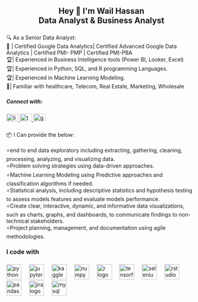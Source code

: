 <h2 align="center">Hey 👋 I'm Wail Hassan<br>      Data Analyst & Business Analyst</h2>

###

<p align="left">🔍 As a Senior Data Analyst: <br>📜 | Certified Google Data Analytics| Certified Advanced Google Data Analytics | Certified PMI- PMP | Certified PMI-PBA <br>🏆| Experienced in Business Intelligence tools (Power BI, Looker, Excel)<br> 🏆| Experienced in Python, SQL, and R programming Languages. <br>🏆| Experienced in Machine Learning Modeling. <br>🤝| Familiar with healthcare, Telecom, Real Estate, Marketing, Wholesale</p>

###

<h5 align="left">Connect with:</h5>

###

<div align="left">
  <a href="https://www.linkedin.com/in/wail-bein/" target="_blank">
    <img src="https://raw.githubusercontent.com/maurodesouza/profile-readme-generator/master/src/assets/icons/social/linkedin/default.svg" width="32" height="20" alt="linkedin logo"  />
  </a>
  <a href="https://twitter.com/WailHassan17" target="_blank">
    <img src="https://raw.githubusercontent.com/maurodesouza/profile-readme-generator/master/src/assets/icons/social/twitter/default.svg" width="32" height="20" alt="twitter logo"  />
  </a>
  <a href="wailbein@gmail.com" target="_blank">
    <img src="https://raw.githubusercontent.com/maurodesouza/profile-readme-generator/master/src/assets/icons/social/gmail/default.svg" width="32" height="20" alt="gmail logo"  />
  </a>
</div>

###

<p align="left">📦 I Can provide the below: <br><br>⭐️end to end data exploratory including extracting, gathering, cleaning, processing, analyzing, and visualizing data. <br>⭐️Problem solving strategies using data-driven approaches. <br>⭐️Machine Learning Modeling using Predictive approaches and classification algorithms if needed. <br> ⭐️Statistical analysis, including descriptive statistics and hypothesis testing to assess models features and evaluate models performance.<br> ⭐️Create clear, interactive, dynamic, and informative data visualizations, such as charts, graphs, and dashboards, to communicate findings to non-technical stakeholders. <br>⭐️Project planning, management, and documentation using agile methodologies.</p>

###

<h3 align="left">I code with</h3>

###

<div align="left">
  <img src="https://cdn.jsdelivr.net/gh/devicons/devicon/icons/python/python-original.svg" height="40" alt="python logo"  />
  <img width="12" />
  <img src="https://cdn.jsdelivr.net/gh/devicons/devicon/icons/jupyter/jupyter-original.svg" height="40" alt="jupyter logo"  />
  <img width="12" />
  <img src="https://cdn.simpleicons.org/kaggle/20BEFF" height="40" alt="kaggle logo"  />
  <img width="12" />
  <img src="https://cdn.simpleicons.org/numpy/013243" height="40" alt="numpy logo"  />
  <img width="12" />
  <img src="https://cdn.jsdelivr.net/gh/devicons/devicon/icons/r/r-original.svg" height="40" alt="r logo"  />
  <img width="12" />
  <img src="https://cdn.jsdelivr.net/gh/devicons/devicon/icons/tensorflow/tensorflow-original.svg" height="40" alt="tensorflow logo"  />
  <img width="12" />
  <img src="https://cdn.simpleicons.org/selenium/43B02A" height="40" alt="selenium logo"  />
  <img width="12" />
  <img src="https://cdn.simpleicons.org/rstudio/75AADB" height="40" alt="rstudio logo"  />
  <img width="12" />
  <img src="https://cdn.jsdelivr.net/gh/devicons/devicon/icons/pandas/pandas-original.svg" height="40" alt="pandas logo"  />
  <img width="12" />
  <img src="https://cdn.simpleicons.org/jira/0052CC" height="40" alt="jira logo"  />
  <img width="12" />
  <img src="https://cdn.simpleicons.org/mysql/4479A1" height="40" alt="mysql logo"  />
</div>

###

<div align="left">
</div>

###

<p align="left"></p>

###

<div align="center">
</div>

###
